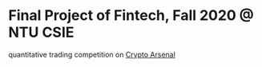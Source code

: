 # Final Project of Fintech, Fall 2020 @ NTU CSIE

quantitative trading competition on [Crypto Arsenal](https://www.crypto-arsenal.io/zh-tw/dashboard)
